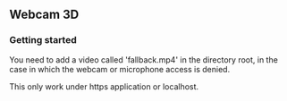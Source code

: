 ## Webcam 3D

### Getting started
You need to add a video called 'fallback.mp4' in the directory root, in the case in which the webcam or microphone access is denied.

This only work under https application or localhost.